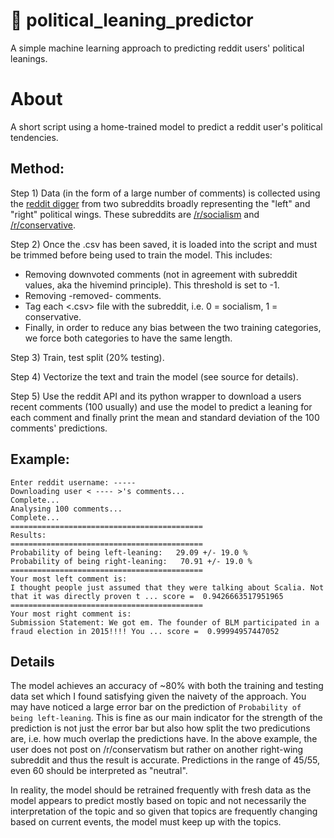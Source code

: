 # 🔮 political_leaning_predictor

A simple machine learning approach to predicting reddit users' political leanings.

# About

A short script using a home-trained model to predict a reddit user's political tendencies.


## Method:

Step 1) Data (in the form of a large number of comments) is collected using the [reddit digger](https://github.com/amirblaese/reddit_digger)  from two subreddits broadly representing the "left" and "right" political wings. These subreddits are [/r/socialism](reddit.com/r/socialism) and [/r/conservative](reddit.com/r/conservative). 

Step 2) Once the .csv has been saved, it is loaded into the script and must be trimmed before being used to train the model. This includes:
* Removing downvoted comments (not in agreement with subreddit values, aka the hivemind principle). This threshold is set to -1.
* Removing -removed- comments.
* Tag each <.csv> file with the subreddit, i.e. 0 = socialism, 1 = conservative.
* Finally, in order to reduce any bias between the two training categories, we force both categories to have the same length.

Step 3) Train, test split (20% testing).

Step 4) Vectorize the text and train the model (see source for details).

Step 5) Use the reddit API and its python wrapper to download a users recent comments (100 usually) and use the model to predict a leaning for each comment and finally print the mean and standard deviation of the 100 comments' predictions.

## Example:


    Enter reddit username: -----
    Downloading user < ---- >'s comments...
    Complete...
    Analysing 100 comments...
    Complete...
    ===========================================
    Results:
    ===========================================
    Probability of being left-leaning:   29.09 +/- 19.0 %
    Probability of being right-leaning:   70.91 +/- 19.0 %
    ===========================================
    Your most left comment is:
    I thought people just assumed that they were talking about Scalia. Not that it was directly proven t ... score =  0.9426663517951965
    ===========================================
    Your most right comment is:
    Submission Statement: We got em. The founder of BLM participated in a fraud election in 2015!!!! You ... score =  0.99994957447052
    
## Details

The model achieves an accuracy of ~80% with both the training and testing data set which I found satisfying given the naivety of the approach. You may have noticed a large error bar on the prediction of `Probability of being left-leaning`. This is fine as our main indicator for the strength of the prediction is not just the error bar but also how split the two predicutions are, i.e. how much overlap the predictions have. In the above example, the user does not post on /r/conservatism but rather on another right-wing subreddit and thus the result is accurate. Predictions in the range of 45/55, even 60 should be interpreted as "neutral".

In reality, the model should be retrained frequently with fresh data as the model appears to predict mostly based on topic and not necessarily the interpretation of the topic and so given that topics are frequently changing based on current events, the model must keep up with the topics.

